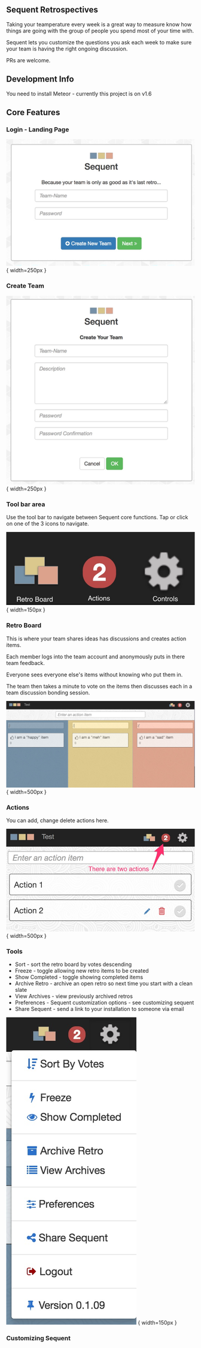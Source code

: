 ## Sequent Retrospectives 

Taking your teamperature every week is a great way to measure know how things are going with the group of people you spend most of your time with.

Sequent lets you customize the questions you ask each week to make sure your team is having the right ongoing discussion. 

PRs are welcome.

## Development Info

You need to install Meteor - currently this project is on v1.6

## Core Features

### Login - Landing Page

![Login](/private/login.jpg?raw=true "Login - landing page") { width=250px }

### Create Team

![Create Team](/private/create-team.jpg?raw=true "Create team") { width=250px }

### Tool bar area

Use the tool bar to navigate between Sequent core functions. Tap or click on one of the 3 icons to navigate. 

![Toolbar](/private/toolbar.jpg?raw=true "Toolbar") { width=150px }

### Retro Board
This is where your team shares ideas has discussions and creates action items.

Each member logs into the team account and anonymously puts in there team feedback. 

Everyone sees everyone else's items without knowing who put them in. 

The team then takes a minute to vote on the items then discusses each in a team discussion bonding session.

![Retro Board](/private/main_board.jpg?raw=true "Main retro board") { width=500px }

### Actions
You can add, change delete actions here.

![Retro Board](/private/actions.jpg?raw=true "Managing actions") { width=500px }

### Tools
- Sort - sort the retro board by votes descending
- Freeze - toggle allowing new retro items to be created
- Show Completed - toggle showing completed items
- Archive Retro - archive an open retro so next time you start with a clean slate
- View Archives - view previously archived retros
- Preferences - Sequent customization options - see customizing sequent
- Share Sequent - send a link to your installation to someone via email

![Tools](/private/tools.jpg?raw=true "Tools") { width=150px }

### Customizing Sequent
